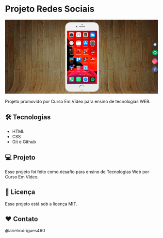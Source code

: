 # Projeto Redes Sociais

![preview](./fundo.png)

Projeto promovido por Curso Em Vídeo para ensino de tecnologias WEB.

## 🛠 Tecnologias

- HTML
- CSS
- Git e Github

## 💻 Projeto

Esse projeto foi feito como desafio para ensino de Tecnologias Web por Curso Em Vídeo.

## :memo: Licença

Esse projeto está sob a licença MIT.

## ❤️ Contato

@arielrodrigues460